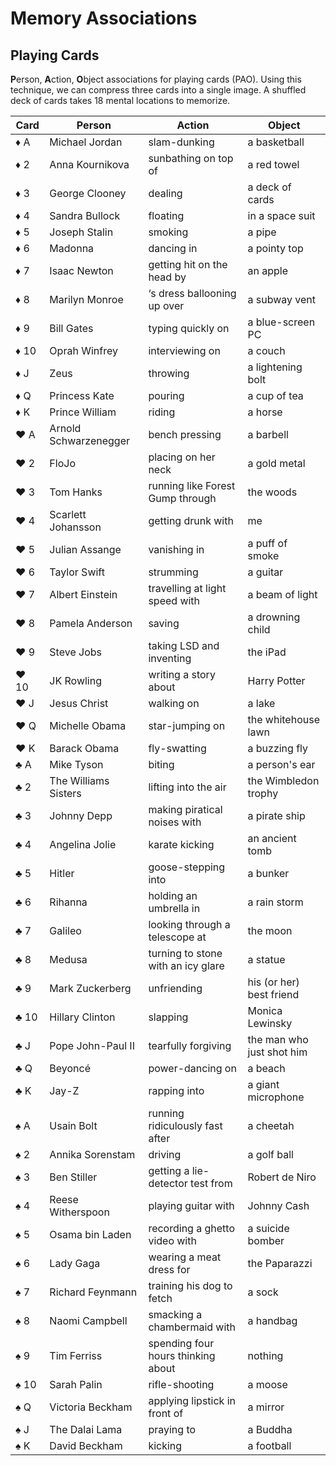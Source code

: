 # Memory Associations

## Playing Cards

**P**erson, **A**ction, **O**bject associations for playing cards (PAO). Using
this technique, we can compress three cards into a single image. A shuffled
deck of cards takes 18 mental locations to memorize.

| Card          | Person                | Action                             | Object                    |
| ------------- | --------------------- | ---------------------------------- | ------------------------- |
| :diamonds: A  | Michael Jordan        | slam-dunking                       | a basketball              |
| :diamonds: 2  | Anna Kournikova       | sunbathing on top of               | a red towel               |
| :diamonds: 3  | George Clooney        | dealing                            | a deck of cards           |
| :diamonds: 4  | Sandra Bullock        | floating                           | in a space suit           |
| :diamonds: 5  | Joseph Stalin         | smoking                            | a pipe                    |
| :diamonds: 6  | Madonna               | dancing in                         | a pointy top              |
| :diamonds: 7  | Isaac Newton          | getting hit on the head by         | an apple                  |
| :diamonds: 8  | Marilyn Monroe        | ‘s dress ballooning up over        | a subway vent             |
| :diamonds: 9  | Bill Gates            | typing quickly on                  | a blue-screen PC          |
| :diamonds: 10 | Oprah Winfrey         | interviewing on                    | a couch                   |
| :diamonds: J  | Zeus                  | throwing                           | a lightening bolt         |
| :diamonds: Q  | Princess Kate         | pouring                            | a cup of tea              |
| :diamonds: K  | Prince William        | riding                             | a horse                   |
| :hearts: A    | Arnold Schwarzenegger | bench pressing                     | a barbell                 |
| :hearts: 2    | FloJo                 | placing on her neck                | a gold metal              |
| :hearts: 3    | Tom Hanks             | running like Forest Gump through   | the woods                 |
| :hearts: 4    | Scarlett Johansson    | getting drunk with                 | me                        |
| :hearts: 5    | Julian Assange        | vanishing in                       | a puff of smoke           |
| :hearts: 6    | Taylor Swift          | strumming                          | a guitar                  |
| :hearts: 7    | Albert Einstein       | travelling at light speed with     | a beam of light           |
| :hearts: 8    | Pamela Anderson       | saving                             | a drowning child          |
| :hearts: 9    | Steve Jobs            | taking LSD and inventing           | the iPad                  |
| :hearts: 10   | JK Rowling            | writing a story about              | Harry Potter              |
| :hearts: J    | Jesus Christ          | walking on                         | a lake                    |
| :hearts: Q    | Michelle Obama        | star-jumping on                    | the whitehouse lawn       |
| :hearts: K    | Barack Obama          | fly-swatting                       | a buzzing fly             |
| :clubs: A     | Mike Tyson            | biting                             | a person's ear            |
| :clubs: 2     | The Williams Sisters  | lifting into the air               | the Wimbledon trophy      |
| :clubs: 3     | Johnny Depp           | making piratical noises with       | a pirate ship             |
| :clubs: 4     | Angelina Jolie        | karate kicking                     | an ancient tomb           |
| :clubs: 5     | Hitler                | goose-stepping into                | a bunker                  |
| :clubs: 6     | Rihanna               | holding an umbrella in             | a rain storm              |
| :clubs: 7     | Galileo               | looking through a telescope at     | the moon                  |
| :clubs: 8     | Medusa                | turning to stone with an icy glare | a statue                  |
| :clubs: 9     | Mark Zuckerberg       | unfriending                        | his (or her) best friend  |
| :clubs: 10    | Hillary Clinton       | slapping                           | Monica Lewinsky           |
| :clubs: J     | Pope John-Paul II     | tearfully forgiving                | the man who just shot him |
| :clubs: Q     | Beyoncé               | power-dancing on                   | a beach                   |
| :clubs: K     | Jay-Z                 | rapping into                       | a giant microphone        |
| :spades: A    | Usain Bolt            | running ridiculously fast after    | a cheetah                 |
| :spades: 2    | Annika Sorenstam      | driving                            | a golf ball               |
| :spades: 3    | Ben Stiller           | getting a lie-detector test from   | Robert de Niro            |
| :spades: 4    | Reese Witherspoon     | playing guitar with                | Johnny Cash               |
| :spades: 5    | Osama bin Laden       | recording a ghetto video with      | a suicide bomber          |
| :spades: 6    | Lady Gaga             | wearing a meat dress for           | the Paparazzi             |
| :spades: 7    | Richard Feynmann      | training his dog to fetch          | a sock                    |
| :spades: 8    | Naomi Campbell        | smacking a chambermaid with        | a handbag                 |
| :spades: 9    | Tim Ferriss           | spending four hours thinking about | nothing                   |
| :spades: 10   | Sarah Palin           | rifle-shooting                     | a moose                   |
| :spades: Q    | Victoria Beckham      | applying lipstick in front of      | a mirror                  |
| :spades: J    | The Dalai Lama        | praying to                         | a Buddha                  |
| :spades: K    | David Beckham         | kicking                            | a football                |
